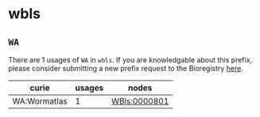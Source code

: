 # wbls

## `WA`

There are 1 usages of `WA` in `wbls`.
If you are knowledgable about this prefix, please consider submitting a new prefix
request to the Bioregistry [here](https://github.com/biopragmatics/bioregistry/issues/new?assignees=cthoyt&labels=New%2CPrefix&template=new-prefix.yml&title=%5BResource%5D%3A%20WA).

| curie        |   usages | nodes                                                       |
|--------------|----------|-------------------------------------------------------------|
| WA:Wormatlas |        1 | [WBls:0000801](http://purl.obolibrary.org/obo/WBls_0000801) |

